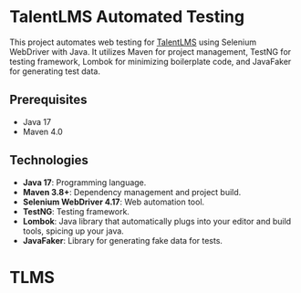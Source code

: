 # TalentLMS Automated Testing

This project automates web testing for [TalentLMS](https://www.talentlms.com/) using Selenium WebDriver with Java. It utilizes Maven for project management, TestNG for testing framework, Lombok for minimizing boilerplate code, and JavaFaker for generating test data.

## Prerequisites

- Java 17
- Maven 4.0
## Technologies

- **Java 17**: Programming language.
- **Maven 3.8+**: Dependency management and project build.
- **Selenium WebDriver 4.17**: Web automation tool.
- **TestNG**: Testing framework.
- **Lombok**: Java library that automatically plugs into your editor and build tools, spicing up your java.
- **JavaFaker**: Library for generating fake data for tests.

# TLMS
